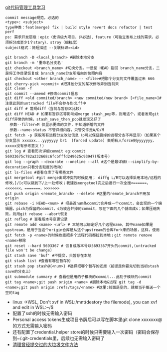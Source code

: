 [git代码管理工具学习](https://git-scm.com/book/zh/v2)
```
commit message规范，必选的
<type>: <subject>
type种类：feat(merge) fix | build style revert docs refactor | test perf
ps: 需求开发层级：epic（史诗级大项目，非必选）、feature（可独立发布上线的需求，必须拆分成至少1个story）、stroy（细粒度）
subject格式：简短描述 --关联标识=<id>

git branch -D <local_branch> #删除本地分支
git branch -m '重命名分支名'
git checkout <branch_name> #切换分支。一是使 HEAD 指回 branch_name分支，二是将工作目录恢复成 branch_name分支所指向的快照内容
git checkout <other branch_name> -- <file>#把那个分支的文件覆盖过来 666
git cherry-pick <commit> #把其他分支的某次修改弄到当前来
git clean -f
git commit --amend #修改commit信息
git diff <old commited/branch> <new commited/new brand> [<file_name>]#注意此刻的untracked file不会参与到diff中
git diff # 常规diff（当前与暂存区比较）
git diff HEAD # 如果有暂存区等影响如merge stash_pop等，则用这个，或者发现git diff异常的时候，stash_save_then_pop就发现又好了
  参数--filter=M 仅显示更改的文件，不知道新增的文件
  参数--name-status 不管详细内容，只管文件是A/D/M
git fetch -p 获取所有远程分支改动信息（p可以保证删掉的远程分支不再显示）（如果某个分支显示 xxxxxx...yyyyyyy br1  (forced update) 表明有人force到yyyyyyy，xxxxx没有参考意义！）
git log # 查看历次详细commit eg:commit 56933675c782a232668c6fcbfffd249625c93947(版本号)
git log --graph --decorate --oneline --all #这个是最详细(--simplify-by-decoration只看分支粒度的改动)
git ls-files #查看仓库了有哪些文件
git mergetool #git merge出现冲突的时候使用； diffg L/R可以选择采用本地/远程的修改，]/[c可以跳到下/上一处修改；我建议mergetool完之后进行一次全搜<======，<<<<<<<，=======，>>>>>>>
git push origin <remote_branch> --delete #这里的remote_branch不用加origin
git rebase -i HEAD~<num> # 把最近num条commit合并成一个commit，会出现的一个编辑器，pick为保留的commit，s为被合并掉的commit，写在下面的几个就改成s；如果压缩失败，则用git rebase --abort恢复
git reflog # 查看版本号变更记录
git remote add <name> <url> # 本地可以绑定好几个远程name，其中name如果是upstream，是用于当这个origin仓库是从这个upstream的仓库fork来的场景，这样，使用git fetch -p <name>的时候也能把多个远程代码都拉到本地；git remote remove <name>移除
git reset --hard 5693367 # 恢复成版本号以5693367开头的commit,(untracked file won't be change)
git stash save 'buf' #不提交，只暂存在本地
git stash list #查看有哪些暂存的
git stash pop stash@{<num>} #选择把哪个暂存的还原（前提是你要先切到当初stash save的分支上）
git submodule summary # 查看但是用的子模块的commit...此刻子模块的commit
git tag <name>;git push origin <name> #删除本地&远程 git tag -d <name>;git push origin :refs/tags/<name> #这里:前面是空的，就相当于推送一个空的tag
```
- linux ->WSL, Don't xvf in WSL:/mnt(destory the filemode), you can xvf and edit in WSL:~/$
- 配置了ssh的时候无需输入密码
- Personal access tokens生成项目令牌后可以写在脚本里git clone xxxxxxx<tokens>@<git-path> <branch>的方式无需输入密码
- 还有配置了credential.helper store的时候只需要输入一次密码（密码会保存到~/.git-credentials里，后续也无需输入密码了
- [清理曾经提交过的大垃圾文件方法](https://www.cnblogs.com/qinghe123/p/13230392.html?utm_source=tuicool)